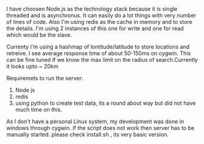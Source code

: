 
I have choosen Node.js as the technology stack because it is single threaded and is asynchronus. 
It can easily do a lot things with very number of lines of code.
Also I'm using redis as the cache in memory and to store the details. I'm using 2 instances of this one for write and one for read which would be the slave.

Currenty I'm using a hashmap of lontitude/latitude to store locations and retreive. I see average response time of about 50-150ms on cygwin. 
This can be fine tuned if we know the max limit on the radius of search.Currently it looks upto ~ 20km

Requiremets to run the server:
1. Node js
2. redis 
3. using python to create test data, its a round about way but did not have much time on this.

As I don't have a personal Linux system, my development was done in windows through cygwin. If the script does not work then server has to be manually started.
please check install.sh , its very basic version.

